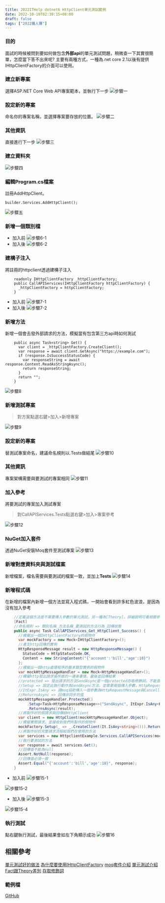 ```yaml
---
title: 2022ITHelp dotnet6 HttpClient單元測試範例
date: 2022-10-10T02:39:15+08:00
draft: false
tags: ["2022鐵人賽"]
---
```

### 目的
面試的時候被問到要如何做包含**外部api**的單元測試問題，稍微查一下其實很簡單，怎麼當下答不出來呢?
主要有兩種方式，一種為.net core 2.1以後有提供IHttpClientFactory的介面可以使用。

### 建立新專案
選擇ASP.NET Core Web API專案範本，並執行下一步
![步驟一](https://user-images.githubusercontent.com/19286751/143255617-9964a993-becd-414b-aba2-632e99dd985d.png)
### 設定新的專案
命名你的專案名稱，並選擇專案要存放的位置。
![步驟二](https://user-images.githubusercontent.com/19286751/148767290-44bc0e8d-22eb-4b98-a727-af5b2f4677a7.png)
### 其他資訊
直接進行下一步
![步驟三](https://user-images.githubusercontent.com/19286751/148767425-ef0c8469-3d95-4f86-87ca-1c47c5cd0791.png)
### 建立資料夾
![步驟四](https://user-images.githubusercontent.com/19286751/148767905-501f97a0-fd59-4e38-a21c-6155097b4689.png)
### 編輯Program.cs檔案
註冊AddHttpClient。
```
builder.Services.AddHttpClient();
```
![步驟五](https://user-images.githubusercontent.com/19286751/148769889-2a36dbbe-1402-4dea-8235-036bfdd609ff.png)
### 新增一個類別檔
* 加入前
![步驟6-1](https://user-images.githubusercontent.com/19286751/148770868-0f177281-56b2-455e-9d8d-89b98d8b4a6f.png)
* 加入後
![步驟6-2](https://user-images.githubusercontent.com/19286751/148771237-33e27b6e-4525-4ab7-98b2-c9b954d23aef.png)
### 建構子注入
將註冊的httpclient透過建構子注入
```
    readonly IHttpClientFactory _httpClientFactory;
    public CallAPIServices(IHttpClientFactory httpClientFactory) {
      _httpClientFactory = httpClientFactory;
    }
```
* 加入前
![步驟7-1](https://user-images.githubusercontent.com/19286751/148771846-62cc6b87-ec0d-41ab-9331-e39e67b0573f.png)
* 加入後
![步驟7-2](https://user-images.githubusercontent.com/19286751/148771643-b0764e60-b561-468c-85ed-445a99f4b987.png)
### 新增方法
新增一個會去發外部請求的方法，模擬當有包含第三方api時如何測試
```
    public async Task<string> Get() {
      var client = _httpClientFactory.CreateClient();
      var response = await client.GetAsync("https://example.com");
      if (response.IsSuccessStatusCode) {
        var responseString = await response.Content.ReadAsStringAsync();
        return responseString;
      }
      return "";
    }
```
![步驟8](https://user-images.githubusercontent.com/19286751/148773941-4afa7cfc-d592-46c4-9496-30729de428f3.png)
### 新增測試專案
> 對方案點選右鍵>加入>新增專案

![步驟9](https://user-images.githubusercontent.com/19286751/148776104-c14be0ec-ce3a-4a9e-b0d3-ed060ec566eb.png)
### 設定新的專案
替測試專案命名，建議命名規則以.Tests做結尾
![步驟10](https://user-images.githubusercontent.com/19286751/148776565-502dd4f9-b959-4d2e-8535-07a2ab59c301.png)
### 其他資訊
專案架構需要與要測試的專案相同
![步驟11](https://user-images.githubusercontent.com/19286751/148776689-bb62c741-fe5a-4e01-bbb1-39e51ecff11b.png)
### 加入參考
將要測試的專案加入測試專案
> 對CallAPIServices.Tests點選右鍵>加入>專案參考

![步驟12](https://user-images.githubusercontent.com/19286751/148793680-d99d41f2-f650-406f-bbb7-8002ffdc0778.png)
### NuGet加入套件
透過NuGet安裝Moq套件至測試專案
![步驟13](https://user-images.githubusercontent.com/19286751/149161402-7e7eae0b-406d-47d6-8171-ac7a8aa46111.png)
### 新增對應資料夾與測試檔案
新增檔案，檔名需要與要測試的檔案一致，並加上**Tests**
![步驟14](https://user-images.githubusercontent.com/19286751/149358298-e6998a2b-5154-40ff-b669-67333e3ca93d.png)
### 新增程式碼
在新增的檔案內新增一個方法並寫入程式碼，一開始會看到許多紅色波浪，是因為沒有加入參考
```csharp
    //定義這個方法是不需要傳入參數的單元測試，另一種為[Theory]，詳細說明可看相關參考5
    [Fact]
    //命名規則 => 類別名稱_方法名稱_要測試的方法行為_回傳狀態
    public async Task CallAPIServices_Get_HttpClient_Success() {
      //模擬出一個IHttpClientFactory的假物件
      var mockFactory = new Mock<IHttpClientFactory>();
      //產生http回傳的實例
      HttpResponseMessage result = new HttpResponseMessage() {
        StatusCode = HttpStatusCode.OK,
        Content = new StringContent("{'account':'bill','age':18}")
      };
      //模擬出一個http處理程序的基本類型實例的假物件
      var mockHttpMessageHandler = new Mock<HttpMessageHandler>();
      //模擬http發出請求後所做的一連串事情，最後並回傳結果
      //protected => 發出請求的方法SendAsync是一個protected存取修飾詞，不能直接存取，所以告訴moq請幫忙執行protected方法，詳細說明可看參考6
      //Setup => 設定此執行動作為SendAsync方法，並需要兩個傳入參數，HttpRequestMessage與CancellationToken
      //ItExpr.IsAny => 請moq協助傳入一個參數為HttpRequestMessage與CancellationToken的假參數，另一種為It.IsAny是非protected方法使用
      //ReturnsAsync => 回傳非同步的值
      mockHttpMessageHandler.Protected()
          .Setup<Task<HttpResponseMessage>>("SendAsync", ItExpr.IsAny<HttpRequestMessage>(), ItExpr.IsAny<CancellationToken>())
          .ReturnsAsync(result);
      //將製作好的假請求與回傳給HttpClient
      var client = new HttpClient(mockHttpMessageHandler.Object);
      //模擬實際請求，並接收到我們所製作的假物件
      mockFactory.Setup(_ => _.CreateClient(It.IsAny<string>())).Returns(client);
      //將製作好的完整請求流程給我們在使用的方法
      var services = new HttpclientExample.Services.CallAPIServices(mockFactory.Object);
      //執行要測試的方法
      var response = await services.Get();
      //回傳值不能為null
      Assert.NotNull(response);
      //回傳值必須一致
      Assert.Equal("{'account':'bill','age':18}", response);
    }
```
* 加入前
![步驟15-1](https://user-images.githubusercontent.com/19286751/149377202-03626eb3-943b-4831-a7c9-3aea7a757009.png)

![步驟15-2](https://user-images.githubusercontent.com/19286751/149377567-b8de78fb-0171-4ae3-a2e6-2df3bfb5a5de.png)
* 加入後
![步驟15-3](https://user-images.githubusercontent.com/19286751/149376875-ab644b74-a755-4b0c-8939-3dedbd356e4f.png)

![步驟15-4](https://user-images.githubusercontent.com/19286751/149377496-2b27d806-8b4f-4c3e-9e72-ea6b640c9167.png)
### 執行測試
點右鍵執行測試，最後結果會如左下角顯示成功
![步驟16](https://user-images.githubusercontent.com/19286751/150145582-3c5792d0-6939-4a9a-a6dd-7a702b7ae3f1.jpg)
## 相關參考
[單元測試好的做法](https://docs.microsoft.com/zh-tw/dotnet/core/testing/unit-testing-best-practices)
[為什麼要使用IHttpClientFactory](https://docs.microsoft.com/zh-tw/dotnet/architecture/microservices/implement-resilient-applications/use-httpclientfactory-to-implement-resilient-http-requests#benefits-of-using-ihttpclientfactory)
[moq套件介紹](https://www.code4it.dev/blog/testing-httpclientfactory-moq)
[單元測試介紹](https://www.thecodebuzz.com/tdd-unit-testing-naming-conventions-and-standards/)
[Fact跟Theory差別](https://stackoverflow.com/questions/22373258/difference-between-fact-and-theory-xunit-net)
[存取修飾詞](https://docs.microsoft.com/zh-tw/dotnet/csharp/programming-guide/classes-and-structs/access-modifiers)
### 範例檔
[GitHub](https://github.com/CI-YU/2022-ITHelp/tree/main/HttpclientExample)